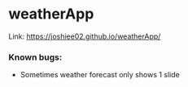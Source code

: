 # weatherApp
Link: https://joshiee02.github.io/weatherApp/

### Known bugs:
+ Sometimes weather forecast only shows 1 slide
